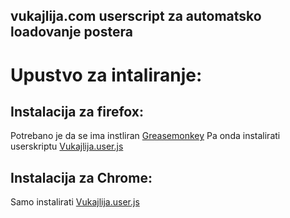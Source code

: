 vukajlija.com userscript za automatsko loadovanje postera
---------------------------------------------------------





Upustvo za intaliranje:
=======================

Instalacija za firefox:
-----------------------

Potrebano je da se ima instliran  [Greasemonkey](https://addons.mozilla.org/en-US/firefox/addon/greasemonkey/)
Pa onda instalirati userskriptu [Vukajlija.user.js](https://github.com/feroc1ty/vukajlija-script/raw/master/vukajlija.user.js)


Instalacija za Chrome:
----------------------

Samo instalirati  [Vukajlija.user.js](https://github.com/feroc1ty/vukajlija-script/raw/master/vukajlija.user.js)